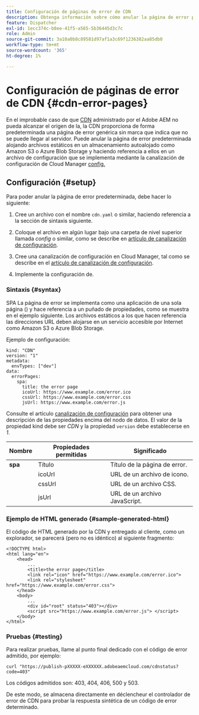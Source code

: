 ```yaml
---
title: Configuración de páginas de error de CDN
description: Obtenga información sobre cómo anular la página de error predeterminada alojando archivos estáticos en un almacenamiento autoalojado como Amazon S3 o Azure Blob Storage y haciendo referencia a ellos en un archivo de configuración que se implementa mediante la canalización de configuración de Cloud Manager.
feature: Dispatcher
exl-id: 1ecc374c-b8ee-41f5-a565-5b36445d3c7c
role: Admin
source-git-commit: 3a10a0b8c89581d97af1a3c69f1236382aa85db0
workflow-type: tm+mt
source-wordcount: '365'
ht-degree: 1%

---
```



# Configuración de páginas de error de CDN {#cdn-error-pages}

En el improbable caso de que [CDN](/help/implementing/dispatcher/cdn.md#aem-managed-cdn) administrado por el Adobe AEM no pueda alcanzar el origen de la, la CDN proporciona de forma predeterminada una página de error genérica sin marca que indica que no se puede llegar al servidor. Puede anular la página de error predeterminada alojando archivos estáticos en un almacenamiento autoalojado como Amazon S3 o Azure Blob Storage y haciendo referencia a ellos en un archivo de configuración que se implementa mediante la canalización de configuración de Cloud Manager [config.](/help/operations/config-pipeline.md#managing-in-cloud-manager)

## Configuración {#setup}

Para poder anular la página de error predeterminada, debe hacer lo siguiente:

1. Cree un archivo con el nombre `cdn.yaml` o similar, haciendo referencia a la sección de sintaxis siguiente.

1. Coloque el archivo en algún lugar bajo una carpeta de nivel superior llamada *config* o similar, como se describe en [artículo de canalización de configuración](/help/operations/config-pipeline.md#folder-structure).

1. Cree una canalización de configuración en Cloud Manager, tal como se describe en el [artículo de canalización de configuración](/help/operations/config-pipeline.md#managing-in-cloud-manager).

1. Implemente la configuración de.

### Sintaxis {#syntax}

SPA La página de error se implementa como una aplicación de una sola página () y hace referencia a un puñado de propiedades, como se muestra en el ejemplo siguiente.  Los archivos estáticos a los que hacen referencia las direcciones URL deben alojarse en un servicio accesible por Internet como Amazon S3 o Azure Blob Storage.

Ejemplo de configuración:

```
kind: "CDN"
version: "1"
metadata:
  envTypes: ["dev"]
data:
  errorPages:
    spa:
      title: the error page
      icoUrl: https://www.example.com/error.ico
      cssUrl: https://www.example.com/error.css
      jsUrl: https://www.example.com/error.js
```
Consulte el artículo [canalización de configuración](/help/operations/config-pipeline.md#common-syntax) para obtener una descripción de las propiedades encima del nodo de datos. El valor de la propiedad kind debe ser *CDN* y la propiedad `version` debe establecerse en *1*.


| Nombre | Propiedades permitidas | Significado |
|-----------|--------------------------|-------------|
| **spa** | Título | Título de la página de error. |
|     | icoUrl | URL de un archivo de icono. |
|     | cssUrl | URL de un archivo CSS. |
|     | jsUrl | URL de un archivo JavaScript. |

### Ejemplo de HTML generado {#sample-generated-html}

El código de HTML generado por la CDN y entregado al cliente, como un explorador, se parecerá (pero no es idéntico) al siguiente fragmento:

```
<!DOCTYPE html>
<html lang="en">
    <head>
        ...
        <title>the error page</title>
        <link rel="icon" href="https://www.example.com/error.ico">
        <link rel="stylesheet" href="https://www.example.com/error.css">
    </head>
    <body>
        ...
        <div id="root" status="403"></div>
        <script src="https://www.example.com/error.js"> </script>
    </body>
</html>
```

### Pruebas {#testing}

Para realizar pruebas, llame al punto final dedicado con el código de error admitido, por ejemplo:

```
curl "https://publish-pXXXXX-eXXXXXX.adobeaemcloud.com/cdnstatus?code=403"
```

Los códigos admitidos son: 403, 404, 406, 500 y 503.

De este modo, se almacena directamente en déclencheur el controlador de error de CDN para probar la respuesta sintética de un código de error determinado.

